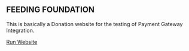 ## FEEDING FOUNDATION

This is basically a Donation website for the testing of Payment Gateway Integration.


[Run Website](https://harshitg23.github.io/FeedingFoundation/)
